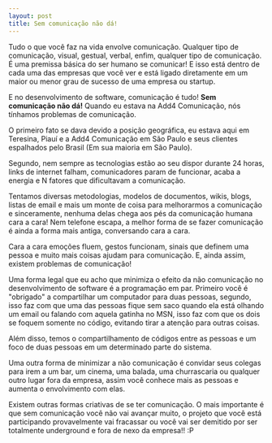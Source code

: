 ```yaml
---
layout: post
title: Sem comunicação não dá!
---
```


Tudo o que você faz na vida envolve comunicação. Qualquer tipo de comunicação, visual, gestual, verbal, enfim, qualquer tipo de comunicação. É uma premissa básica do ser humano se comunicar! E isso está dentro de cada uma das empresas que você ver e está ligado diretamente em um maior ou menor grau de sucesso de uma empresa ou startup.

E no desenvolvimento de software, comunicação é tudo! **Sem comunicação não dá!** Quando eu estava na Add4 Comunicação, nós tínhamos problemas de comunicação.

O primeiro fato se dava devido a posição geográfica, eu estava aqui em Teresina, Piauí e a Add4 Comunicação em São Paulo e seus clientes espalhados pelo Brasil (Em sua maioria em São Paulo).

Segundo, nem sempre as tecnologias estão ao seu dispor durante 24 horas, links de internet falham, comunicadores param de funcionar, acaba a energia e N fatores que dificultavam a comunicação.

Tentamos diversas metodologias, modelos de documentos, wikis, blogs, listas de email e mais um monte de coisa para melhorarmos a comunicação e sinceramente, nenhuma delas chega aos pés da comunicação humana cara a cara! Nem telefone escapa, a melhor forma de se fazer comunicação é ainda a forma mais antiga, conversando cara a cara.

Cara a cara emoções fluem, gestos funcionam, sinais que definem uma pessoa e muito mais coisas ajudam para comunicação. E, ainda assim, existem problemas de comunicação!

Uma forma legal que eu acho que minimiza o efeito da não comunicação no desenvolvimento de software é a programação em par. Primeiro você é "obrigado" a compartilhar um computador para duas pessoas, segundo, isso faz com que uma das pessoas fique sem saco quando ela está olhando um email ou falando com aquela gatinha no MSN, isso faz com que os dois se foquem somente no código, evitando tirar a atenção para outras coisas.

Além disso, temos o compartilhamento de códigos entre as pessoas e um foco de duas pessoas em um determinado parte do sistema.

Uma outra forma de minimizar a não comunicação é convidar seus colegas para irem a um bar, um cinema, uma balada, uma churrascaria ou qualquer outro lugar fora da empresa, assim você conhece mais as pessoas e aumenta o envolvimento com elas.

Existem outras formas criativas de se ter comunicação. O mais importante é que sem comunicação você não vai avançar muito, o projeto que você está participando provavelmente vai fracassar ou você vai ser demitido por ser totalmente underground e fora de nexo da empresa!! :P

